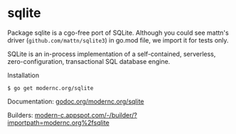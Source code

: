# sqlite

Package sqlite is a cgo-free port of SQLite. Although you could see mattn's driver (`github.com/mattn/sqlite3`) in go.mod file, we import it for tests only.

SQLite is an in-process implementation of a self-contained, serverless,
zero-configuration, transactional SQL database engine.

Installation

    $ go get modernc.org/sqlite

Documentation: [godoc.org/modernc.org/sqlite](http://godoc.org/modernc.org/sqlite)

Builders: [modern-c.appspot.com/-/builder/?importpath=modernc.org%2fsqlite](https://modern-c.appspot.com/-/builder/?importpath=modernc.org%2fsqlite)
